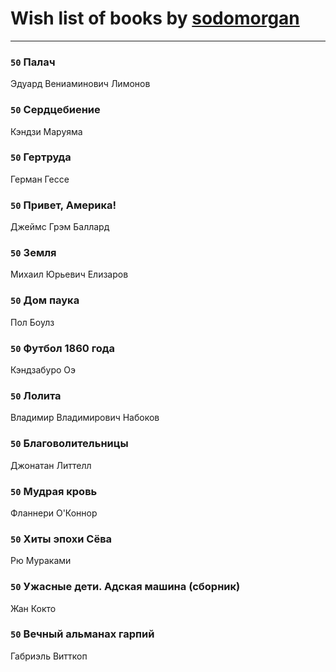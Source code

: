 # Wish list of books by [sodomorgan](https://plus.google.com/u/0/101526240567453573875/)
---

### `50` Палач
Эдуард Вениаминович Лимонов

### `50` Сердцебиение
Кэндзи Маруяма

### `50` Гертруда
Герман Гессе

### `50` Привет, Америка!
Джеймс Грэм Баллард

### `50` Земля
Михаил Юрьевич Елизаров

### `50` Дом паука
Пол Боулз

### `50` Футбол 1860 года
Кэндзабуро Оэ

### `50` Лолита
Владимир Владимирович Набоков

### `50` Благоволительницы
Джонатан Литтелл

### `50` Мудрая кровь
Фланнери О'Коннор

### `50` Хиты эпохи Сёва
Рю Мураками

### `50` Ужасные дети. Адская машина (сборник)
Жан Кокто

### `50` Вечный альманах гарпий
Габриэль Витткоп

